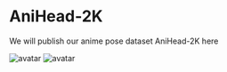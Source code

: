 # AniHead-2K

We will publish our anime pose dataset AniHead-2K here

![avatar](https://ftp.bmp.ovh/imgs/2021/01/7e7faa9c832a9886.jpg)
![avatar](https://github.com/zhangjiale487/AniHead-2K/blob/main/%E5%9B%BE%E7%89%87/images%20(1).jpg)
